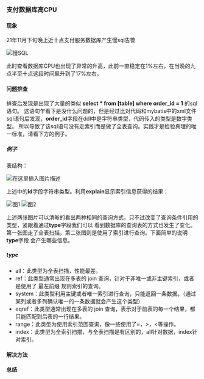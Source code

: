 ### 支付数据库高CPU
#### 现象
21年11月下旬晚上近十点支付服务数据库产生慢sql告警

![慢SQL](https://img-blog.csdnimg.cn/78cd4014b72d402e8b1596cb7e159251.png?x-oss-process=image/watermark,type_d3F5LXplbmhlaQ,shadow_50,text_Q1NETiBA6Z2e6buRaWk=,size_20,color_FFFFFF,t_70,g_se,x_16)

此时查看数据库CPU也出现了异常的升高，此前一直稳定在1%左右，在当晚的九点半至十点这段时间飙升到了17%左右。
#### 问题排查
排查后发现是出现了大量的类似 **select * from [table] where order_id = 1** 的sql语句。
这语句乍看下是没什么问题的，但是经过比对代码和mybatis中的xml文件sql语句后发现，**order_id**字段在ddl中是字符串类型，代码传入的类型是数字类型。
所以导致了该sql语句没有走索引而是做了全表查询。实践才是检验真理的唯一标准，请看下方的例子。
##### 例子
表结构：

![在这里插入图片描述](https://img-blog.csdnimg.cn/f705278c2d1a4600b0eecb206d0b6da2.png?x-oss-process=image/watermark,type_d3F5LXplbmhlaQ,shadow_50,text_Q1NETiBA6Z2e6buRaWk=,size_20,color_FFFFFF,t_70,g_se,x_16)

上述中的**id**字段字符串类型。利用**explain**显示索引信息获得的结果：

![图1](https://img-blog.csdnimg.cn/26c0b89dd31449ea9ef0c48491d2e8ee.png?x-oss-process=image/watermark,type_d3F5LXplbmhlaQ,shadow_50,text_Q1NETiBA6Z2e6buRaWk=,size_20,color_FFFFFF,t_70,g_se,x_16)
![图2](https://img-blog.csdnimg.cn/5fbcadd5f2ad4ceab557f0f08cf4db3c.png?x-oss-process=image/watermark,type_d3F5LXplbmhlaQ,shadow_50,text_Q1NETiBA6Z2e6buRaWk=,size_20,color_FFFFFF,t_70,g_se,x_16)

上述两张图片可以清晰的看出两种相同的查询方式，只不过改变了查询条件引用的类型，紧跟着通过**type**字段我们可以
看到数据库的查询表的方式也发生了变化。第一张图走了全表扫描，第二张图则是使用了索引进行查询。下面简单的说明**type**字段
会产生哪些信息。

##### type
- all：此类型为全表扫描，性能最差。
- ref：此类型通常出现在多表的 join 查询，针对于非唯一或非主键索引，或者是使用了 最左前缀 规则索引的查询。
- system：此类型利用主键或者唯一索引进行查询，只能返回一条数据。（通过某列或者多列确认唯一的一条数据就会产生这个类型）
- eqref：此类型通常出现在多表的 join 查询，表示对于前表的每一个结果，都只能匹配到后表的一行结果。
- range：此类型为使用索引范围查询，像一些使用了=，>，<等操作。
- index：此类型为全索引扫描，与全表扫描是有区别的，all针对数据，index针对索引。
#### 解决方法
#### 总结